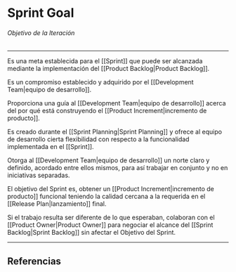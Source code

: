 # Sprint Goal
###### Objetivo de la Iteración
---

Es una meta establecida para el [[Sprint]] que puede ser alcanzada mediante la implementación del [[Product Backlog|Product Backlog]].

Es un compromiso establecido y adquirido por el [[Development Team|equipo de desarrollo]].

Proporciona una guía al [[Development Team|equipo de desarrollo]] acerca del por qué está construyendo el [[Product Increment|incremento de producto]].

Es creado durante el [[Sprint Planning|Sprint Planning]] y ofrece al equipo de desarrollo cierta flexibilidad con respecto a la funcionalidad implementada en el [[Sprint]].

Otorga al [[Development Team|equipo de desarrollo]] un norte claro y definido, acordado entre ellos mismos, para así trabajar en conjunto y no en iniciativas separadas.

El objetivo del Sprint es, obtener un [[Product Increment|incremento de producto]] funcional teniendo la calidad cercana a la requerida en el [[Release Plan|lanzamiento]] final.

Si el trabajo resulta ser diferente de lo que esperaban, colaboran con el [[Product Owner|Product Owner]] para negociar el alcance del [[Sprint Backlog|Sprint Backlog]] sin afectar el Objetivo del Sprint.

---

## Referencias